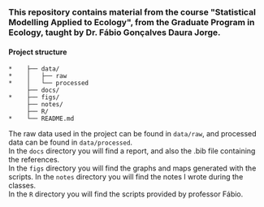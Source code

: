 ### This repository contains material from the course "Statistical Modelling Applied to Ecology", from the Graduate Program in Ecology, taught by Dr. Fábio Gonçalves Daura Jorge. 

#### Project structure

```
*    ├── data/
*    │   ├── raw
*    │   └── processed
     ├── docs/
*    ├── figs/
     ├── notes/
     ├── R/
*    └── README.md
```
The raw data used in the project can be found in `data/raw`, and processed data can be found in `data/processed`.  
In the `docs` directory you will find a report, and also the .bib file containing the references.  
In the `figs` directory you will find the graphs and maps generated with the scripts.
In the `notes` directory you will find the notes I wrote during the classes.   
In the `R` directory you will find the scripts provided by professor Fábio. 